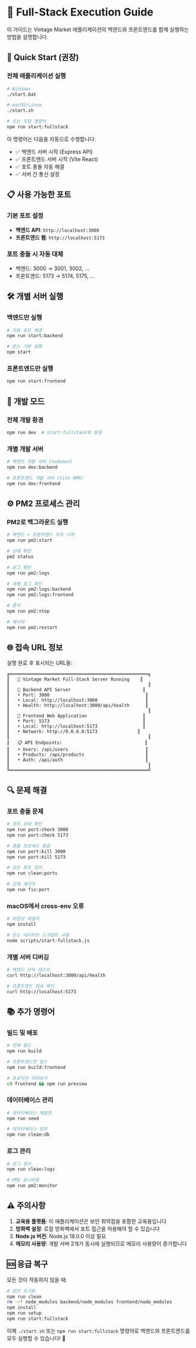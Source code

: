 # 🚀 Full-Stack Execution Guide

이 가이드는 Vintage Market 애플리케이션의 백엔드와 프론트엔드를 함께 실행하는 방법을 설명합니다.

## 🎯 Quick Start (권장)

### 전체 애플리케이션 실행
```bash
# Windows
./start.bat

# macOS/Linux
./start.sh

# 또는 직접 명령어
npm run start:fullstack
```

이 명령어는 다음을 자동으로 수행합니다:
- ✅ 백엔드 서버 시작 (Express API)
- ✅ 프론트엔드 서버 시작 (Vite React)
- ✅ 포트 충돌 자동 해결
- ✅ 서버 간 통신 설정

## 📋 사용 가능한 포트

### 기본 포트 설정
- **백엔드 API**: `http://localhost:3000`
- **프론트엔드 웹**: `http://localhost:5173`

### 포트 충돌 시 자동 대체
- 백엔드: 3000 → 3001, 3002, ...
- 프론트엔드: 5173 → 5174, 5175, ...

## 🛠️ 개별 서버 실행

### 백엔드만 실행
```bash
# 자동 포트 해결
npm run start:backend

# 또는 기본 실행
npm start
```

### 프론트엔드만 실행
```bash
npm run start:frontend
```

## 🔧 개발 모드

### 전체 개발 환경
```bash
npm run dev  # start:fullstack와 동일
```

### 개별 개발 서버
```bash
# 백엔드 개발 서버 (nodemon)
npm run dev:backend

# 프론트엔드 개발 서버 (Vite HMR)
npm run dev:frontend
```

## ⚙️ PM2 프로세스 관리

### PM2로 백그라운드 실행
```bash
# 백엔드 + 프론트엔드 모두 시작
npm run pm2:start

# 상태 확인
pm2 status

# 로그 확인
npm run pm2:logs

# 개별 로그 확인
npm run pm2:logs:backend
npm run pm2:logs:frontend

# 중지
npm run pm2:stop

# 재시작
npm run pm2:restart
```

## 🌐 접속 URL 정보

실행 완료 후 표시되는 URL들:

```
╔════════════════════════════════════════════════════╗
║   🎉 Vintage Market Full-Stack Server Running    ║
║                                                    ║
║   🔧 Backend API Server                           ║
║   • Port: 3000                                    ║
║   • Local: http://localhost:3000                  ║
║   • Health: http://localhost:3000/api/health      ║
║                                                    ║
║   🎨 Frontend Web Application                     ║
║   • Port: 5173                                   ║
║   • Local: http://localhost:5173                 ║
║   • Network: http://0.0.0.0:5173               ║
║                                                    ║
║   📋 API Endpoints:                               ║
║   • Users: /api/users                             ║
║   • Products: /api/products                       ║
║   • Auth: /api/auth                               ║
║                                                    ║
╚════════════════════════════════════════════════════╝
```

## 🔍 문제 해결

### 포트 충돌 문제
```bash
# 포트 상태 확인
npm run port:check 3000
npm run port:check 5173

# 충돌 프로세스 종료
npm run port:kill 3000
npm run port:kill 5173

# 모든 포트 정리
npm run clean:ports

# 강제 재시작
npm run fix:port
```

### macOS에서 cross-env 오류
```bash
# 의존성 재설치
npm install

# 또는 네이티브 스크립트 사용
node scripts/start-fullstack.js
```

### 개별 서버 디버깅
```bash
# 백엔드 단독 테스트
curl http://localhost:3000/api/health

# 프론트엔드 접속 확인
curl http://localhost:5173
```

## 📚 추가 명령어

### 빌드 및 배포
```bash
# 전체 빌드
npm run build

# 프론트엔드만 빌드
npm run build:frontend

# 프로덕션 미리보기
cd frontend && npm run preview
```

### 데이터베이스 관리
```bash
# 데이터베이스 재설정
npm run seed

# 데이터베이스 정리
npm run clean:db
```

### 로그 관리
```bash
# 로그 정리
npm run clean:logs

# PM2 모니터링
npm run pm2:monitor
```

## ⚠️ 주의사항

1. **교육용 플랫폼**: 이 애플리케이션은 보안 취약점을 포함한 교육용입니다
2. **방화벽 설정**: 로컬 방화벽에서 포트 접근을 허용해야 할 수 있습니다
3. **Node.js 버전**: Node.js 18.0.0 이상 필요
4. **메모리 사용량**: 개발 서버 2개가 동시에 실행되므로 메모리 사용량이 증가합니다

## 🆘 응급 복구

모든 것이 작동하지 않을 때:

```bash
# 완전 초기화
npm run clean
rm -rf node_modules backend/node_modules frontend/node_modules
npm install
npm run setup
npm run start:fullstack
```

이제 `./start.sh` 또는 `npm run start:fullstack` 명령어로 백엔드와 프론트엔드를 모두 실행할 수 있습니다! 🎉